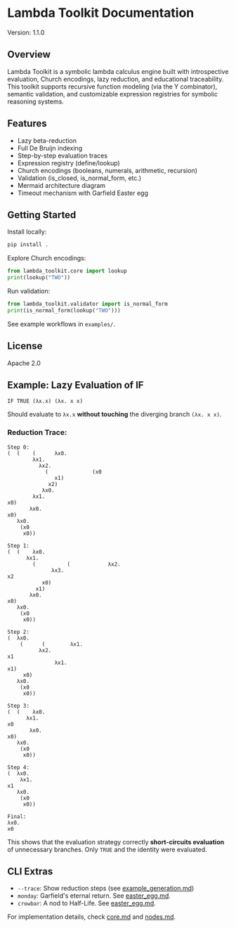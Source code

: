 # Lambda Toolkit Documentation

Version: 1.1.0

## Overview

Lambda Toolkit is a symbolic lambda calculus engine built with introspective evaluation, Church encodings, lazy reduction, and educational traceability. This toolkit supports recursive function modeling (via the Y combinator), semantic validation, and customizable expression registries for symbolic reasoning systems.

## Features

- Lazy beta-reduction
- Full De Bruijn indexing
- Step-by-step evaluation traces
- Expression registry (define/lookup)
- Church encodings (booleans, numerals, arithmetic, recursion)
- Validation (is_closed, is_normal_form, etc.)
- Mermaid architecture diagram
- Timeout mechanism with Garfield Easter egg

## Getting Started

Install locally:
```bash
pip install .
```

Explore Church encodings:
```python
from lambda_toolkit.core import lookup
print(lookup("TWO"))
```

Run validation:
```python
from lambda_toolkit.validator import is_normal_form
print(is_normal_form(lookup("TWO")))
```

See example workflows in `examples/`.

## License

Apache 2.0

## Example: Lazy Evaluation of IF

```lambda
IF TRUE (λx.x) (λx. x x)
```

Should evaluate to `λx.x` **without touching** the diverging branch `(λx. x x)`.

### Reduction Trace:
```
Step 0:
(  (    (      λx0.
        λx1.
          λx2.
            (              (x0
               x1)
             x2)
           λx0.
        λx1.
x0)
       λx0.
x0)
   λx0.
    (x0
     x0))

Step 1:
(  (    λx0.
      λx1.
        (          (            λx2.
              λx3.
x2
           x0)
         x1)
       λx0.
x0)
   λx0.
    (x0
     x0))

Step 2:
(  λx0.
    (      (        λx1.
          λx2.
x1
               λx1.
x1)
     x0)
   λx0.
    (x0
     x0))

Step 3:
(  (    λx0.
      λx1.
x0
       λx0.
x0)
   λx0.
    (x0
     x0))

Step 4:
(  λx0.
    λx1.
x1
   λx0.
    (x0
     x0))

Final:
λx0.
x0
```

This shows that the evaluation strategy correctly **short-circuits evaluation** of unnecessary branches. Only `TRUE` and the identity were evaluated.


## CLI Extras

- `--trace`: Show reduction steps (see [example_generation.md](example_generation.md))
- `monday`: Garfield's eternal return. See [easter_egg.md](easter_egg.md).
- `crowbar`: A nod to Half-Life. See [easter_egg.md](easter_egg.md).

For implementation details, check [core.md](core.md) and [nodes.md](nodes.md).
